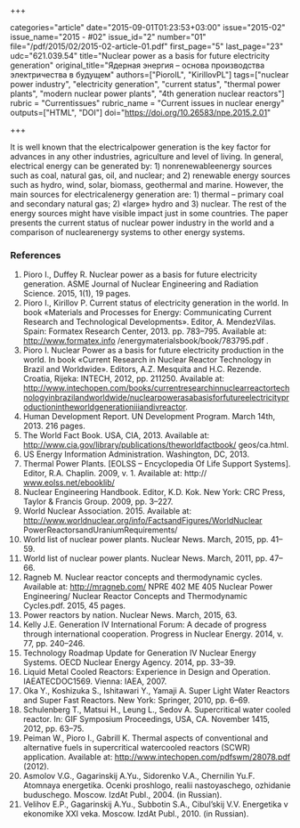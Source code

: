 +++

categories="article"
date="2015-09-01T01:23:53+03:00"
issue="2015-02"
issue_name="2015 - #02"
issue_id="2"
number="01"
file="/pdf/2015/02/2015-02-article-01.pdf"
first_page="5"
last_page="23"
udc="621.039.54"
title="Nuclear power as a basis for future electricity generation"
original_title="Ядерная энергия – основа производства электричества в будущем"
authors=["PioroIL", "KirillovPL"]
tags=["nuclear power industry", "electricity generation", "current status", "thermal power plants", "modern nuclear power plants", "4th generation nuclear reactors"]
rubric = "Сurrentissues"
rubric_name = "Current issues in nuclear energy"
outputs=["HTML", "DOI"]
doi="https://doi.org/10.26583/npe.2015.2.01"

+++

It is well known that the electricalpower generation is the key factor for advances in any other industries, agriculture and level of living. In general, electrical energy can be generated by: 1) nonrenewableenergy sources such as coal, natural gas, oil, and nuclear; and 2) renewable energy sources such as hydro, wind, solar, biomass, geothermal and marine. However, the main sources for electricalenergy generation are: 1) thermal – primary coal and secondary natural gas; 2) «large» hydro and 3) nuclear. The rest of the energy sources might have visible impact just in some countries. The paper presents the current status of nuclear power industry in the world and a comparison of nuclearenergy systems to other energy systems.

### References

1. Pioro I., Duffey R. Nuclear power as a basis for future electricity generation. ASME Journal of Nuclear Engineering and Radiation Science. 2015, 1(1), 19 pages.
2. Pioro I., Kirillov P. Current status of electricity generation in the world. In book «Materials and Processes for Energy: Communicating Current Research and Technological Developments». Editor, A. MendezVilas. Spain: Formatex Research Center, 2013. pp. 783–795. Available at: http://www.formatex.info /energymaterialsbook/book/783795.pdf .
3. Pioro I. Nuclear Power as a basis for future electricity production in the world. In book «Current Research in Nuclear Reactor Technology in Brazil and Worldwide». Editors, A.Z. Mesquita and H.C. Rezende. Croatia, Rijeka: INTECH, 2012, pp. 211250. Available at: http://www.intechopen.com/books/currentresearchinnuclearreactortechnologyinbrazilandworldwide/nuclearpowerasabasisforfutureelectricityproductionintheworldgenerationiiiandivreactor.
4. Human Development Report. UN Development Program. March 14th, 2013. 216 pages.
5. The World Fact Book. USA, CIA, 2013. Available at: http://www.cia.gov/library/publications/theworldfactbook/ geos/ca.html.
6. US Energy Information Administration. Washington, DC, 2013.
7. Thermal Power Plants. [EOLSS – Encyclopedia Of Life Support Systems]. Editor, R.A. Chaplin. 2009, v. 1. Available at: http:// www.eolss.net/ebooklib/
8. Nuclear Engineering Handbook. Editor, K.D. Kok. New York: CRC Press, Taylor & Francis Group. 2009, pp. 3–227.
9. World Nuclear Association. 2015. Available at: http://www.worldnuclear.org/info/FactsandFigures/WorldNuclear PowerReactorsandUraniumRequirements/
10. World list of nuclear power plants. Nuclear News. March, 2015, pp. 41–59.
11. World list of nuclear power plants. Nuclear News. March, 2011, pp. 47–66.
12. Ragneb M. Nuclear reactor concepts and thermodynamic cycles. Available at: http://mragneb.com/ NPRE 402 ME 405 Nuclear Power Engineering/ Nuclear Reactor Concepts and Thermodynamic Cycles.pdf. 2015, 45 pages.
13. Power reactors by nation. Nuclear News. March, 2015, 63.
14. Kelly J.E. Generation IV International Forum: A decade of progress through international cooperation. Progress in Nuclear Energy. 2014, v. 77, pp. 240–246.
15. Technology Roadmap Update for Generation IV Nuclear Energy Systems. OECD Nuclear Energy Agency. 2014, pp. 33–39.
16. Liquid Metal Cooled Reactors: Experience in Design and Operation. IAEATECDOC1569. Vienna: IAEA, 2007.
17. Oka Y., Koshizuka S., Ishitawari Y., Yamaji A. Super Light Water Reactors and Super Fast Reactors. New York: Springer, 2010, pp. 6–69.
18. Schulenberg T., Matsui H., Leung L., Sedov A. Supercritical water cooled reactor. In: GIF Symposium Proceedings, USA, CA. November 1415, 2012, pp. 63–75.
19. Peiman W., Pioro I., Gabrill K. Thermal aspects of conventional and alternative fuels in supercritical watercooled reactors (SCWR) application. Available at: http://www.intechopen.com/pdfswm/28078.pdf (2012).
20. Asmolov V.G., Gagarinskij A.Yu., Sidorenko V.A., Chernilin Yu.F. Atomnaya energetika. Ocenki proshlogo, realii nastoyaschego, ozhidanie buduschego. Moscow. IzdAt Publ., 2004. (in Russian).
21. Velihov E.P., Gagarinskij A.Yu., Subbotin S.A., Cibul’skij V.V. Energetika v ekonomike XXI veka. Moscow. IzdAt Publ., 2010. (in Russian).